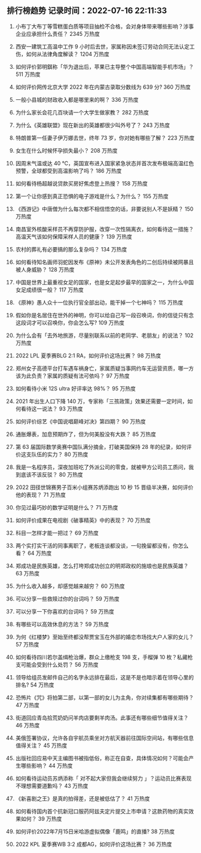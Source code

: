 
## 排行榜趋势 记录时间：2022-07-16 22:11:33
  
  1. 小布丁大布丁等雪糕蛋白质等项目抽检不合格，会对身体带来哪些影响？涉事企业应承担什么责任？ 2345 万热度
    
  2. 西安一建筑工高温中工作 9 小时后去世，家属称因未签订劳动合同无法认定工伤，如何从法律角度解读？ 1204 万热度
    
  3. 如何评价郭明錤称「华为退出后，苹果已主导整个中国高端智能手机市场」？ 511 万热度
    
  4. 如何评价网传北京大学 2022 年在内蒙古录取分数线为 639 分? 360 万热度
    
  5. 一般小县城的财政收入都是哪里来的啊？ 336 万热度
    
  6. 为什么家长会花几百块请一个大学生做家教？ 282 万热度
    
  7. 为什么《英雄联盟》现在新出的英雄都很少叫外号了？ 243 万热度
    
  8. 特朗普第一任妻子伊万娜去世，终年 73 岁，你对她有哪些了解？ 223 万热度
    
  9. 女生在什么时候怀孕损失最小？ 208 万热度
    
  10. 因周末气温或达 40 ℃，英国宣布进入国家紧急状态并首次发布极端高温红色预警，全球都受到高温影响了吗？ 186 万热度
    
  11. 如何看待杨超越说贷款买房好焦虑登上热搜？ 158 万热度
    
  12. 第一个让你感到真正恐惧的电子游戏是什么？为什么？ 155 万热度
    
  13. 《西游记》中唐僧为什么每次都不相信悟空的话，非要说别人不是妖精？ 150 万热度
    
  14. 南昌室外核酸采样员不再穿防护服，改穿一次性隔离衣，如何看待这一措施？高温天气该如何保障采样人员的健康？ 139 万热度
    
  15. 农村的葬礼有必要搞的那么复杂吗？ 134 万热度
    
  16. 如何看待知名画师羽蛇因发布《原神》未公开发表角色的二创后持续被网暴且被人身威胁？ 128 万热度
    
  17. 中国是世界上最重视女足的国家，也是女足起步最早的国家之一，为什么中国女足成绩很一般？ 117 万热度
    
  18. 《原神》愚人众十一位执行官全部出动，能干掉一个七神吗？ 115 万热度
    
  19. 假如你是名居住在世外的神明，你可以给自己写一段召唤词，你的信徒只有念这段词才可以召唤你，你会怎么写? 109 万热度
    
  20. 为什么会有「去外地旅游，尽量别联系以前的老同学、老朋友」的说法？ 102 万热度
    
  21. 2022 LPL 夏季赛BLG 2:1 RA，如何评价这场比赛？ 98 万热度
    
  22. 郑州女子高德平台打车遇车祸身亡，家属质疑当事网约车无运营资质，哪一方该为此负责？家属的质疑有法可依吗？ 97 万热度
    
  23. 如何看待小米 12S ultra 好评率达 98%？ 95 万热度
    
  24. 2021 年出生人口下降 140 万，专家称「三孩政策」效果还需要一定时间，如何看待这一说法？ 93 万热度
    
  25. 如何评价综艺《中国说唱巅峰对决》第四期？ 90 万热度
    
  26. 通胀爆表，加息预期炸了，但为何美股没有大跌？ 85 万热度
    
  27. 第 63 届国际数学奥赛中国队满分摘金，打破美国保持 28 年的纪录，如何评价这支队伍的实力？ 80 万热度
    
  28. 我是一名程序员，深夜加班吃了外派公司的零食，就被甲方公司员工质问，我到底该不该反驳？ 80 万热度
    
  29. 2022 田径世锦赛男子百米小组赛苏炳添跑出 10 秒 15 晋级半决赛，如何评价他的表现？ 71 万热度
    
  30. 你见过最巧妙的数学证明是什么？ 71 万热度
    
  31. 如何评价成果在电视剧《破事精英》中的表现？ 70 万热度
    
  32. 科目一怎样才能一把过？ 69 万热度
    
  33. 两个实打实干活的同事离职了，老板连谈都没谈，一句挽留都没有，你怎么看？ 64 万热度
    
  34. 郑成功是民族英雄，怎么打垮郑成功创立的明郑政权的施琅也是民族英雄？ 63 万热度
    
  35. 为什么收入越多，却感觉越来越穷？ 60 万热度
    
  36. 可以分享一些救赎过你的台词吗？ 59 万热度
    
  37. 可以分享一下你喜欢的台词吗？ 59 万热度
    
  38. 有哪些可以高效休息的方法？ 59 万热度
    
  39. 为何《红楼梦》至始至终都没帮贾宝玉在外部的婚恋市场找大户人家的女儿？ 57 万热度
    
  40. 如何看待四川若尔盖缉枪治爆，群众上缴枪支 198 支，手榴弹 10 枚？私藏枪支可能会受到什么处罚？ 56 万热度
    
  41. 领导给组员发邮件自己的名字永远排在最后，这是不是也暗示着在领导心里的排名? 54 万热度
    
  42. 恐怖片《咒》将拍第二部，以第一部的女儿为主角，你对续集都有哪些期待？ 47 万热度
    
  43. 街道回应青岛拾荒奶奶问羊肉店要剩羊肉汤。此事还有哪些细节值得关注？ 46 万热度
    
  44. 美俄签署协议，允许各自宇航员乘坐对方航天器前往国际空间站，有哪些信息值得关注？ 45 万热度
    
  45. 出版社回应易中天主编图书被指低俗，称正在自查，具体情况如何？可能会产生哪些影响？ 44 万热度
    
  46. 如何看待运动员苏炳添称「 对不起大家但我会继续努力 」？运动员比赛表现不理想需要道歉吗？ 43 万热度
    
  47. 《新喜剧之王》是真的拍得差，还是被低估了？ 41 万热度
    
  48. 如何看待国内首个抗新冠口服药阿兹夫定片提交上市申请？这款药物的真实效果如何？ 39 万热度
    
  49. 如何评价2022年7月15日米哈游虚拟偶像「鹿鸣」的直播? 38 万热度
    
  50. 2022 KPL 夏季赛WB 3:2 成都AG，如何评价这场比赛？ 36 万热度
    